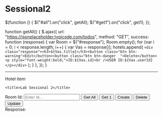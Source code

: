 # Sessional2

$(function () {
  $("#all").on("click", getAll);
  $("#get1").on("click", get1);
});

function getAll() {
  $.ajax({
    url: "https://jsonplaceholder.typicode.com/todos",
    method: "GET",
    success: function (response) {
      var Room = $("#response");
      Room.empty();
      for (var i = 0; i < response.length; i++) {
        var Vas = response[i];
        hotels.append(
          `<div class="response"><h3>${Vas.title}</h3><button class="btn btn-warning">Edit</button><button class="btn btn-danger  ">Delete</button><p style="font-weight:bold;">ID:${Vas.id}<br />USER ID:${Vas.userId} </p></div>`
        );
      }
    },
  });
}


----------
Hotel
item

<!DOCTYPE html>
<html lang="en">
  <head>
    <meta charset="UTF-8" />
    <meta http-equiv="X-UA-Compatible" content="IE=edge" />
    <meta name="viewport" content="width=device-width, initial-scale=1.0" />
    <link
      href="https://cdn.jsdelivr.net/npm/bootstrap@5.0.0-beta3/dist/css/bootstrap.min.css"
      rel="stylesheet"
      integrity="sha384-eOJMYsd53ii+scO/bJGFsiCZc+5NDVN2yr8+0RDqr0Ql0h+rP48ckxlpbzKgwra6"
      crossorigin="anonymous"
    />
    <link rel="stylesheet" href="style.css" />
    <script
      src="https://code.jquery.com/jquery-3.6.0.js"
      integrity="sha256-H+K7U5CnXl1h5ywQfKtSj8PCmoN9aaq30gDh27Xc0jk="
      crossorigin="anonymous"
    ></script>

    <title>Lab Sessional 2</title>
  </head>
  <body>
    <section>
      <main>
        <div id="container">
          <label for="search">Room Id:</label>
          <input type="text" id="search" placeholder="Enter Id..." />
          <button id="all">Get All</button>
          <button id="get1">Get 1</button>
          <button id="create">Create</button>
          <button id="delete">Delete</button>
          <button id="update">Update</button>
          <div id="response">Response:</div>
        </div>
      </main>
    </section>
  </body>
  <script src="jquery.js"></script>
</html>
